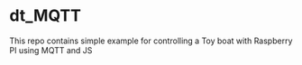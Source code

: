 # dt_MQTT
This repo contains simple example for controlling a Toy boat with Raspberry PI using MQTT and JS

